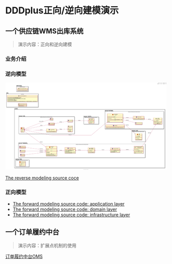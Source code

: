 # DDDplus正向/逆向建模演示

## 一个供应链WMS出库系统

>演示内容：正向和逆向建模

### 业务介绍

### 逆向模型

![](/doc/wms.svg)

[The reverse modeling source coce](reverse/)

### 正向模型

- [The forward modeling source code: application layer](wms/app/)
- [The forward modeling source code: domain layer](wms/domain/)
- [The forward modeling source code: infrastructure layer](wms/infra/)

## 一个订单履约中台

>演示内容：扩展点机制的使用

[订单履约中台OMS](https://github.com/dddplus/dddplus-demo)
